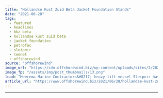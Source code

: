 ```yaml
---
title: "Hollandse Kust Zuid Beta Jacket Foundation Stands"
date: "2021-06-28"
tags: 
  - featured
  - headlines
  - hkz beta
  - hollandse kust zuid beta
  - jacket foundation
  - petrofac
  - sleipnir
  - tennet
  - offshorewind
source: "offshorewind"
image_url: "https://cdn.offshorewind.biz/wp-content/uploads/sites/2/2021/06/28122503/Hollandse-Kust-Zuid-Beta.png"
image_fp: "/assets/img/post_thumbnails/13.png"
lead: "Heerema Marine Contractors&#8217; heavy lift vessel Sleipnir has installed the second offshore substation jacket"
article_url: "https://www.offshorewind.biz/2021/06/28/hollandse-kust-zuid-beta-jacket-foundation-stands/"
---
```


---
